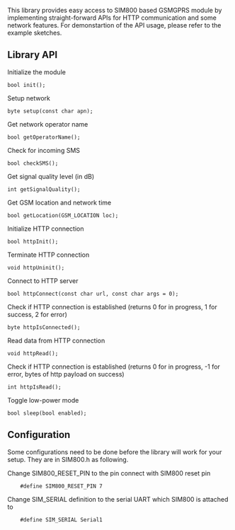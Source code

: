 This library provides easy access to SIM800 based GSMGPRS module by implementing straight-forward APIs for HTTP communication and some network features. For demonstartion of the API usage, please refer to the example sketches.

Library API
-----------

Initialize the module

    bool init();

Setup network

    byte setup(const char apn);

Get network operator name

    bool getOperatorName();


Check for incoming SMS

    bool checkSMS();

Get signal quality level (in dB)

    int getSignalQuality();

Get GSM location and network time

    bool getLocation(GSM_LOCATION loc);


Initialize HTTP connection

    bool httpInit();

Terminate HTTP connection

    void httpUninit();

Connect to HTTP server

    bool httpConnect(const char url, const char args = 0);

Check if HTTP connection is established (returns 0 for in progress, 1 for success, 2 for error)

    byte httpIsConnected();

Read data from HTTP connection

    void httpRead();

Check if HTTP connection is established (returns 0 for in progress, -1 for error, bytes of http payload on success)

    int httpIsRead();

Toggle low-power mode

    bool sleep(bool enabled);

Configuration
-------------

Some configurations need to be done before the library will work for your setup. They are in SIM800.h as following.

Change SIM800_RESET_PIN to the pin connect with SIM800 reset pin

        #define SIM800_RESET_PIN 7

Change SIM_SERIAL definition to the serial UART which SIM800 is attached to

        #define SIM_SERIAL Serial1